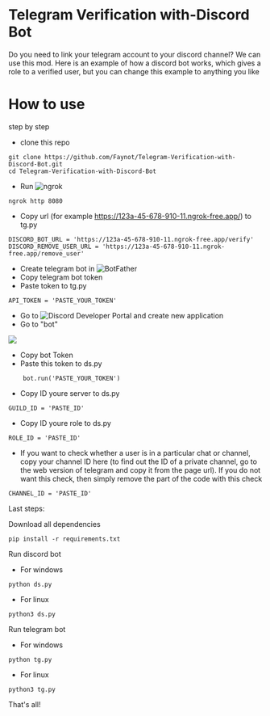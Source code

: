 # Telegram Verification with-Discord Bot
Do you need to link your telegram account to your discord channel? We can use this mod. Here is an example of how a discord bot works, which gives a role to a verified user, but you can change this example to anything you like

# How to use
step by step
- clone this repo
```
git clone https://github.com/Faynot/Telegram-Verification-with-Discord-Bot.git
cd Telegram-Verification-with-Discord-Bot
```
- Run ![ngrok](https://ngrok.com/docs)
```
ngrok http 8080
```
- Copy url (for example https://123a-45-678-910-11.ngrok-free.app/) to tg.py
```
DISCORD_BOT_URL = 'https://123a-45-678-910-11.ngrok-free.app/verify'
DISCORD_REMOVE_USER_URL = 'https://123a-45-678-910-11.ngrok-free.app/remove_user'
```
- Create telegram bot in ![BotFather](https://t.me/BotFather)
- Copy telegram bot token
- Paste token to tg.py
```
API_TOKEN = 'PASTE_YOUR_TOKEN'
```
- Go to ![Discord Developer Portal](https://discord.com/developers/applications) and create new application
- Go to "bot"

![](https://cdn.discordapp.com/attachments/1100716068588245083/1259853929781661716/image.png?ex=668d31e7&is=668be067&hm=f0eb15d5279ef1f51be333c850684513a1e77cf266228884b73dab5ca73c6a1a&)
- Copy bot Token
- Paste this token to ds.py
```
    bot.run('PASTE_YOUR_TOKEN')
```
- Copy ID youre server to ds.py
```
GUILD_ID = 'PASTE_ID'
```
- Copy ID youre role to ds.py
```
ROLE_ID = 'PASTE_ID'
```
- If you want to check whether a user is in a particular chat or channel, copy your channel ID here (to find out the ID of a private channel, go to the web version of telegram and copy it from the page url). If you do not want this check, then simply remove the part of the code with this check
```
CHANNEL_ID = 'PASTE_ID'
```

Last steps:

Download all dependencies
```
pip install -r requirements.txt
```

Run discord bot
- For windows
```
python ds.py
```
- For linux
```
python3 ds.py
```

Run telegram bot
- For windows
```
python tg.py
```
- For linux
```
python3 tg.py
```

That's all!
